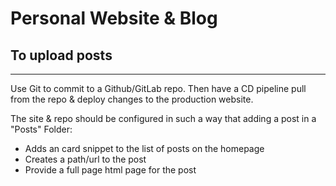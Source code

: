 # Personal Website & Blog

## To upload posts

---

Use Git to commit to a Github/GitLab repo. Then have a CD pipeline pull from the repo & deploy changes to the production website.

The site & repo should be configured in such a way that adding a post in a "Posts" Folder:

- Adds an card snippet to the list of posts on the homepage
- Creates a path/url to the post
- Provide a full page html page for the post
